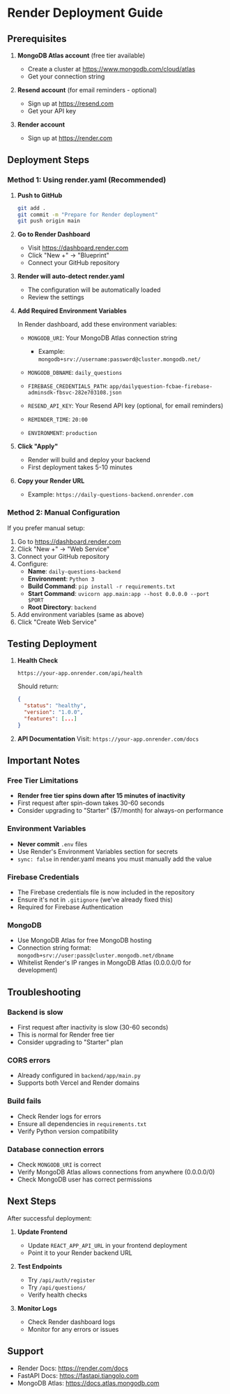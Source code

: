 # Render Deployment Guide

## Prerequisites

1. **MongoDB Atlas account** (free tier available)
   - Create a cluster at https://www.mongodb.com/cloud/atlas
   - Get your connection string

2. **Resend account** (for email reminders - optional)
   - Sign up at https://resend.com
   - Get your API key

3. **Render account**
   - Sign up at https://render.com

## Deployment Steps

### Method 1: Using render.yaml (Recommended)

1. **Push to GitHub**
   ```bash
   git add .
   git commit -m "Prepare for Render deployment"
   git push origin main
   ```

2. **Go to Render Dashboard**
   - Visit https://dashboard.render.com
   - Click "New +" → "Blueprint"
   - Connect your GitHub repository

3. **Render will auto-detect render.yaml**
   - The configuration will be automatically loaded
   - Review the settings

4. **Add Required Environment Variables**
   
   In Render dashboard, add these environment variables:
   
   - `MONGODB_URI`: Your MongoDB Atlas connection string
     - Example: `mongodb+srv://username:password@cluster.mongodb.net/`
   
   - `MONGODB_DBNAME`: `daily_questions`
   
   - `FIREBASE_CREDENTIALS_PATH`: `app/dailyquestion-fcbae-firebase-adminsdk-fbsvc-282e703108.json`
   
   - `RESEND_API_KEY`: Your Resend API key (optional, for email reminders)
   
   - `REMINDER_TIME`: `20:00`
   
   - `ENVIRONMENT`: `production`

5. **Click "Apply"**
   - Render will build and deploy your backend
   - First deployment takes 5-10 minutes

6. **Copy your Render URL**
   - Example: `https://daily-questions-backend.onrender.com`

### Method 2: Manual Configuration

If you prefer manual setup:

1. Go to https://dashboard.render.com
2. Click "New +" → "Web Service"
3. Connect your GitHub repository
4. Configure:
   - **Name**: `daily-questions-backend`
   - **Environment**: `Python 3`
   - **Build Command**: `pip install -r requirements.txt`
   - **Start Command**: `uvicorn app.main:app --host 0.0.0.0 --port $PORT`
   - **Root Directory**: `backend`
5. Add environment variables (same as above)
6. Click "Create Web Service"

## Testing Deployment

1. **Health Check**
   ```
   https://your-app.onrender.com/api/health
   ```
   Should return:
   ```json
   {
     "status": "healthy",
     "version": "1.0.0",
     "features": [...]
   }
   ```

2. **API Documentation**
   Visit: `https://your-app.onrender.com/docs`

## Important Notes

### Free Tier Limitations
- **Render free tier spins down after 15 minutes of inactivity**
- First request after spin-down takes 30-60 seconds
- Consider upgrading to "Starter" ($7/month) for always-on performance

### Environment Variables
- **Never commit** `.env` files
- Use Render's Environment Variables section for secrets
- `sync: false` in render.yaml means you must manually add the value

### Firebase Credentials
- The Firebase credentials file is now included in the repository
- Ensure it's not in `.gitignore` (we've already fixed this)
- Required for Firebase Authentication

### MongoDB
- Use MongoDB Atlas for free MongoDB hosting
- Connection string format: `mongodb+srv://user:pass@cluster.mongodb.net/dbname`
- Whitelist Render's IP ranges in MongoDB Atlas (0.0.0.0/0 for development)

## Troubleshooting

### Backend is slow
- First request after inactivity is slow (30-60 seconds)
- This is normal for Render free tier
- Consider upgrading to "Starter" plan

### CORS errors
- Already configured in `backend/app/main.py`
- Supports both Vercel and Render domains

### Build fails
- Check Render logs for errors
- Ensure all dependencies in `requirements.txt`
- Verify Python version compatibility

### Database connection errors
- Check `MONGODB_URI` is correct
- Verify MongoDB Atlas allows connections from anywhere (0.0.0.0/0)
- Check MongoDB user has correct permissions

## Next Steps

After successful deployment:

1. **Update Frontend**
   - Update `REACT_APP_API_URL` in your frontend deployment
   - Point it to your Render backend URL

2. **Test Endpoints**
   - Try `/api/auth/register`
   - Try `/api/questions/`
   - Verify health checks

3. **Monitor Logs**
   - Check Render dashboard logs
   - Monitor for any errors or issues

## Support

- Render Docs: https://render.com/docs
- FastAPI Docs: https://fastapi.tiangolo.com
- MongoDB Atlas: https://docs.atlas.mongodb.com

